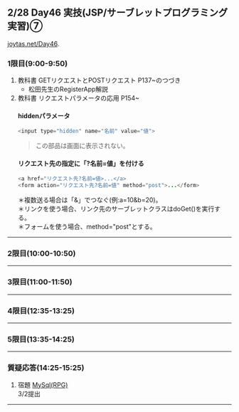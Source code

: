 ## 2/28 Day46 実技(JSP/サーブレットプログラミング実習)⑦
[joytas.net/Day46]().
### 1限目(9:00-9:50)
1. 教科書 GETリクエストとPOSTリクエスト P137~のつづき
	- 松田先生のRegisterApp解説
1. 教科書 リクエストパラメータの応用 P154~
	#### hiddenパラメータ
	~~~java
	<input type="hidden" name="名前" value="値">
	~~~
	> この部品は画面に表示されない。
	#### リクエスト先の指定に「?名前=値」を付ける
	~~~java
	<a href="リクエスト先?名前=値>...</a>
	<form action="リクエスト先?名前=値" method="post">...</form>
	~~~
	＊複数送る場合は「&」でつなぐ(例:a=10&b=20)。  
	＊リンクを使う場合、リンク先のサーブレットクラスはdoGet()を実行する。  
	＊フォームを使う場合、method="post"とする。
---
### 2限目(10:00-10:50)
---
### 3限目(11:00-11:50)
---
### 4限目(12:35-13:25)
---
### 5限目(13:35-14:25)
---
### 質疑応答(14:25-15:25)
1. 宿題
[MySql(RPG)](https://joytas.net/programming/mysql/mysql_rpg)  
3/2提出
---
